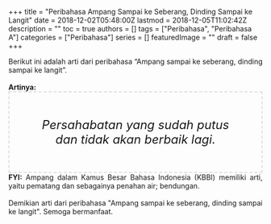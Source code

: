 +++
title = "Peribahasa Ampang Sampai ke Seberang, Dinding Sampai ke Langit"
date = 2018-12-02T05:48:00Z
lastmod = 2018-12-05T11:02:42Z
description = ""
toc = true
authors = []
tags = ["Peribahasa", "Peribahasa A"]
categories = ["Peribahasa"]
series = []
featuredImage = ""
draft = false
+++

<div dir="ltr" style="text-align: left;" trbidi="on"><div style="text-align: justify;">Berikut ini adalah arti dari peribahasa “Ampang sampai ke seberang, dinding sampai ke langit”.</div><br /><div style="text-align: justify;"><b>Artinya:</b></div><div style="border: 2px dashed #ddd; font-size: 24px; height: auto; margin: 0 auto; padding: 50px; text-align: center; width: auto;"><i>Persahabatan yang sudah putus dan tidak akan berbaik lagi.</i></div><div style="text-align: justify;"><b>FYI:</b> Ampang dalam Kamus Besar Bahasa Indonesia (KBBI) memiliki arti, yaitu pematang dan sebagainya penahan air; bendungan.<br /><br /></div><div style="text-align: justify;">Demikian arti dari peribahasa "Ampang sampai ke seberang, dinding sampai ke langit". Semoga bermanfaat. </div></div>
